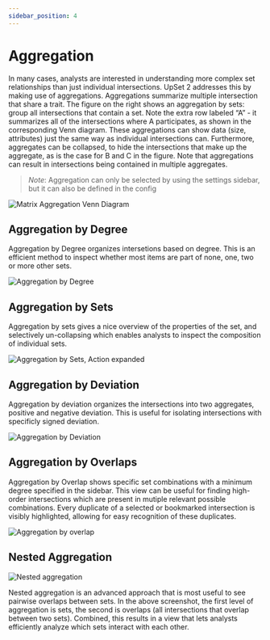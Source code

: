 ```yaml
---
sidebar_position: 4
---
```


# Aggregation

In many cases, analysts are interested in understanding more complex set relationships than just individual intersections. UpSet 2 addresses this by making use of aggregations. Aggregations summarize multiple intersection that share a trait. The figure on the right shows an aggregation by sets: group all intersections that contain a set. Note the extra row labeled “A” - it summarizes all of the intersections where A participates, as shown in the corresponding Venn diagram. These aggregations can show data (size, attributes) just the same way as individual intersections can. Furthermore, aggregates can be collapsed, to hide the intersections that make up the aggregate, as is the case for B and C in the figure. Note that aggregations can result in intersections being contained in multiple aggregates.

> _*Note*_: Aggregation can only be selected by using the settings sidebar, but it can also be defined in the config

![Matrix Aggregation Venn Diagram](./img/aggregation/matrix-aggregation.png)

## Aggregation by Degree

 Aggregation by Degree organizes intersetions based on degree. This is an efficient method to inspect whether most items are part of none, one, two or more other sets.

 ![Aggregation by Degree](./img/aggregation/aggregate-by-degree.png)

## Aggregation by Sets

Aggregation by sets gives a nice overview of the properties of the set, and selectively un-collapsing which enables analysts to inspect the composition of individual sets.

![Aggregation by Sets, Action expanded](./img/aggregation/aggregate-by-sets.png)

## Aggregation by Deviation

Aggregation by deviation organizes the intersections into two aggregates, positive and negative deviation. This is useful for isolating intersections with specificly signed deviation.

![Aggregation by Deviation](./img/aggregation/aggregate-by-deviation.png)

## Aggregation by Overlaps

Aggregation by Overlap shows specific set combinations with a minimum degree specified in the sidebar. This view can be useful for finding high-order intersections which are present in mutiple relevant possible combinations. Every duplicate of a selected or bookmarked intersection is visibly highlighted, allowing for easy recognition of these duplicates.

![Aggregation by overlap](./img/aggregation/aggregation-by-overlaps.png)

## Nested Aggregation

![Nested aggregation](./img/aggregation/nested-aggregate.png)

Nested aggregation is an advanced approach that is most useful to see pairwise overlaps between sets. In the above screenshot, the first level of aggregation is sets, the second is overlaps (all intersections that overlap between two sets). Combined, this results in a view that lets analysts efficiently analyze which sets interact with each other.
